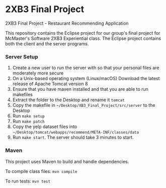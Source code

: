 # 2XB3 Final Project
2XB3 Final Project - Restaurant Recommending Application

This repository contains the Eclipse project for our group's
final project for McMaster's Software 2XB3 Experiential
class. The Eclipse project contains both the client and the server programs.

### Server Setup
1. Create a new user to run the server with so that your personal files are moderately more secure
2. On a Unix-based operating system (Linux/macOS) Download the latest release of Apache Tomcat version 8
3. Ensure that you have maven installed and that you are able to run makefiles
4. Extract the folder to the Desktop and rename it `tomcat`
5. Copy the makefile in `~/Desktop/XB3_Final_Project/src/server` to the Desktop
6. Run `make setup`
7. Run `make patch`
8. Copy the yelp dataset files into `~/Desktop/tomcat/webapps/recommend/META-INF/classes/data`
9. Run `make start`. The server should take 3 minutes to start.

### Maven
This project uses Maven to build and handle dependencies.

To compile class files:
`mvn compile`

To run tests:
`mvn test`
